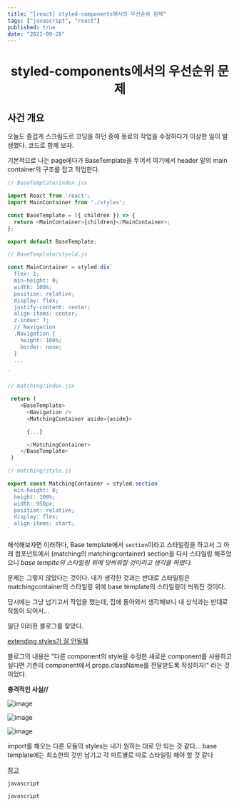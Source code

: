 ```yaml
---
title: "[react] styled-components에서의 우선순위 문제"
tags: ["javascript", "react"]
published: true
date: "2021-09-28"
---
```


<h1 align="center"> styled-components에서의 우선순위 문제</h1>

## 사건 개요
오늘도 즐겁게 스크림도르 코딩을 하던 중에 동료의 작업을 수정하다가 이상한 일이 발생했다. 코드로 함께 보자.


기본적으로 나는 page에다가 BaseTemplate을 두어서 여기에서 header 밑의 main container의 구조를 잡고 작업한다. 

```javascript
// BaseTemplate/index.jsx

import React from 'react';
import MainContainer from './styles';

const BaseTemplate = ({ children }) => {
  return <MainContainer>{children}</MainContainer>;
};

export default BaseTemplate;

// BaseTemplate/styeld.js

const MainContainer = styled.div`
  flex: 1;
  min-height: 0;
  width: 100%;
  position: relative;
  display: flex;
  justify-content: center;
  align-items: center;
  z-index: 7;
  // Navigation
  .Navigation {
    height: 100%;
    border: none;
  }
  ...

`

```


```javascript
// matching/index.jsx

 return (
    <BaseTemplate>
      <Navigation />
      <MatchingContainer aside={aside}>

      {...}

      </MatchingContainer>
    </BaseTemplate>
 )

// matching/style.js

export const MatchingContainer = styled.section`
  min-height: 0;
  height: 100%;
  width: 950px;
  position: relative;
  display: flex;
  align-items: start;
`

```

해석해보자면 이러하다, Base template에서 `section`이라고 스타일링을 하고서 그 아래 컴포넌트에서 (matching의 matchingcontainer) section을 다시 스타일링 해주었으니 *base templte의 스타일링 위에 덧씌워질 것이라고 생각을 하였다.*

문제는 그렇지 않았다는 것이다. 내가 생각한 것과는 반대로 스타일링은 matchingcontainer의 스타일링 위에 base template의 스타일링이 씌워진 것이다. 

당시에는 그냥 넘기고서 작업을 했는데, 집에 돌아와서 생각해보니 내 상식과는 반대로 작동이 되어서... 

일단 이러한 블로그를 찾았다. 

[extending styles가 잘 안될때](https://velog.io/@haebin/styled-component-Extending-Styles%EC%9D%B4-%EC%95%88%EB%90%A0-%EB%95%8C)

블로그의 내용은 "다른 component의 style을 수정한 새로운 component를 사용하고 싶다면 기존의 component에서 props.className를 전달받도록 작성하자!" 라는 것이었다. 

**충격적인 사실//**

![image](https://user-images.githubusercontent.com/68575268/135112119-4b0e0177-993b-454c-87f7-f2a8a716bb53.png)

![image](https://user-images.githubusercontent.com/68575268/135113264-ab34ac21-42a9-4999-8dc6-653be4ca1dda.png)

![image](https://user-images.githubusercontent.com/68575268/135113289-638ec213-cd1a-4c4a-94f2-7305f8caa6fe.png)

import를 해오는 다른 모듈의 styles는 내가 원하는 대로 안 되는 것 같다... base template에는 최소한의 것만 남기고 각 파트별로 따로 스타일링 해야 할 것 같다

[참고](https://github.com/styled-components/styled-components/issues/382)

```javascript```


```javascript```